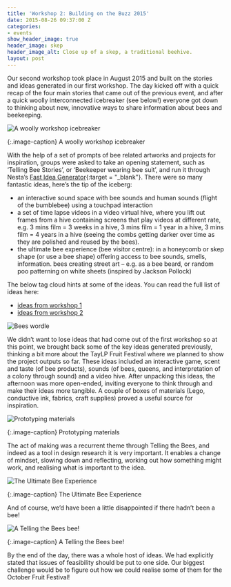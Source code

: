 ```yaml
---
title: 'Workshop 2: Building on the Buzz 2015'
date: 2015-08-26 09:37:00 Z
categories:
- events
show_header_image: true
header_image: skep
header_image_alt: Close up of a skep, a traditional beehive.
layout: post
---
```


Our second workshop took place in August 2015 and built on the stories and ideas generated in our first workshop. The day kicked off with a quick recap of the four main stories that came out of the previous event, and after a quick woolly interconnected icebreaker (see below!) everyone got down to thinking about new, innovative ways to share information about bees and beekeeping.

![A woolly workshop icebreaker](/uploads/1-13329c.jpg)

{:.image-caption}
A woolly workshop icebreaker

With the help of a set of prompts of bee related artworks and projects for inspiration, groups were asked to take an opening statement, such as ‘Telling Bee Stories’, or ‘Beekeeper wearing bee suit’, and run it through Nesta’s [Fast Idea Generator](http://www.nesta.org.uk/publications/fast-idea-generator){:target = "_blank"}. There were so many fantastic ideas, here’s the tip of the iceberg:

* an interactive sound space with bee sounds and human sounds (flight of the bumblebee) using a touchpad interaction
* a set of time lapse videos in a video virtual hive, where you lift out frames from a hive containing screens that play videos at different rate, e.g. 3 mins film = 3 weeks in a hive, 3 mins film = 1 year in a hive, 3 mins film = 4 years in a hive (seeing the combs getting darker over time as they are polished and reused by the bees).
* the ultimate bee experience (bee visitor centre): in a honeycomb or skep shape (or use a bee shape) offering access to bee sounds, smells, information.
bees creating street art – e.g. as a bee beard, or random poo patterning on white sheets (inspired by Jackson Pollock)

The below tag cloud hints at some of the ideas. You can read the full list of ideas here:

* [ideas from workshop 1](/uploads/ideasfromworkshop1.pdf)
* [ideas from workshop 2](/uploads/ideasfromworkshop2.pdf)

![Bees wordle](/uploads/2.png)

We didn’t want to lose ideas that had come out of the first workshop so at this point, we brought back some of the key ideas generated previously, thinking a bit more about the TayLP Fruit Festival where we planned to show the project outputs so far. These ideas included an interactive game, scent and taste (of bee products), sounds (of bees, queens, and interpretation of a colony through sound) and a video hive. After unpacking this ideas, the afternoon was more open-ended, inviting everyone to think through and make their ideas more tangible. A couple of boxes of materials (Lego, conductive ink, fabrics, craft supplies) proved a useful source for inspiration.

![Prototyping materials](/uploads/3-6cd6f5.jpg)

{:.image-caption}
Prototyping materials

The act of making was a recurrent theme through Telling the Bees, and indeed as a tool in design research it is very important. It enables a change of mindset, slowing down and reflecting, working out how something might work, and realising what is important to the idea.

![The Ultimate Bee Experience](/uploads/4-702fd9.jpg)

{:.image-caption}
The Ultimate Bee Experience

And of course, we’d have been a little disappointed if there hadn’t been a bee!

![A Telling the Bees bee!](/uploads/5-42f8d2.jpg)

{:.image-caption}
A Telling the Bees bee!

By the end of the day, there was a whole host of ideas. We had explicitly stated that issues of feasibility should be put to one side. Our biggest challenge would be to figure out how we could realise some of them for the October Fruit Festival!
